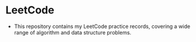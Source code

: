 # LeetCode

* This repository contains my LeetCode practice records, covering a wide range of algorithm and data structure problems.
